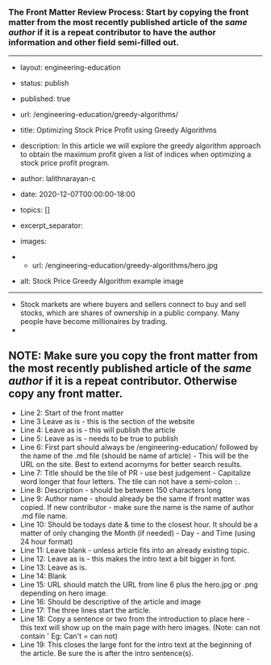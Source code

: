 ### The Front Matter Review Process: Start by copying the front matter from the most recently published article of the *same author* if it is a repeat contributor to have the author information and other field semi-filled out.
 ---
- layout: engineering-education
- status: publish
- published: true
- url: /engineering-education/greedy-algorithms/
- title: Optimizing Stock Price Profit using Greedy Algorithms
- description: In this article we will explore the greedy algorithm approach to obtain the maximum profit given a list of indices when optimizing a stock price profit program.
- author: lalithnarayan-c
- date: 2020-12-07T00:00:00-18:00
- topics: []
- excerpt_separator: <!--more-->
- images:

-  - url: /engineering-education/greedy-algorithms/hero.jpg
-    alt: Stock Price Greedy Algorithm example image
- ---
- Stock markets are where buyers and sellers connect to buy and sell stocks, which are shares of ownership in a public company. Many people have become millionaires by trading. 
- <!--more-->


NOTE: Make sure you copy the front matter from the most recently published article of the *same author* if it is a repeat contributor. Otherwise copy any front matter.
---

- Line 2: Start of the front matter
- Line 3  Leave as is - this is the section of the website
- Line 4: Leave as is - this will publish the article
- Line 5: Leave as is - needs to be true to publish
- Line 6: First part should always be /engineering-education/ followed by the name of the .md file (should be name of article) - This will be the URL on the site. Best to extend acornyms for better search results.
- Line 7: Title should be the tile of PR - use best judgement - Capitalize word longer that four letters. The tile can not have a semi-colon `:`.
- Line 8: Description - should be between 150 characters long
- Line 9: Author name - should already be the same if front matter was copied. If new contributor - make sure the name is the name of author .md file name.
- Line 10: Should be todays date & time to the closest hour. It should be a matter of only changing the Month (if needed) - Day - and Time (using 24 hour format)
- Line 11: Leave blank - unless article fits into an already existing topic.
- Line 12: Leave as is - this makes the intro text a bit bigger in font.
- Line 13: Leave as is.
- Line 14: Blank
- Line 15: URL should match the URL from line 6 plus the hero.jpg or .png depending on hero image.
- Line 16: Should be descriptive of the article and image
- Line 17: The three lines start the article.
- Line 18: Copy a sentence or two from the introduction to place here - this text will show up on the main page with hero images. (Note: can not contain ' Eg: Can't = can not)
- Line 19: This closes the large font for the intro text at the beginning of the article. Be sure the <!--more--> is after the intro sentence(s).
